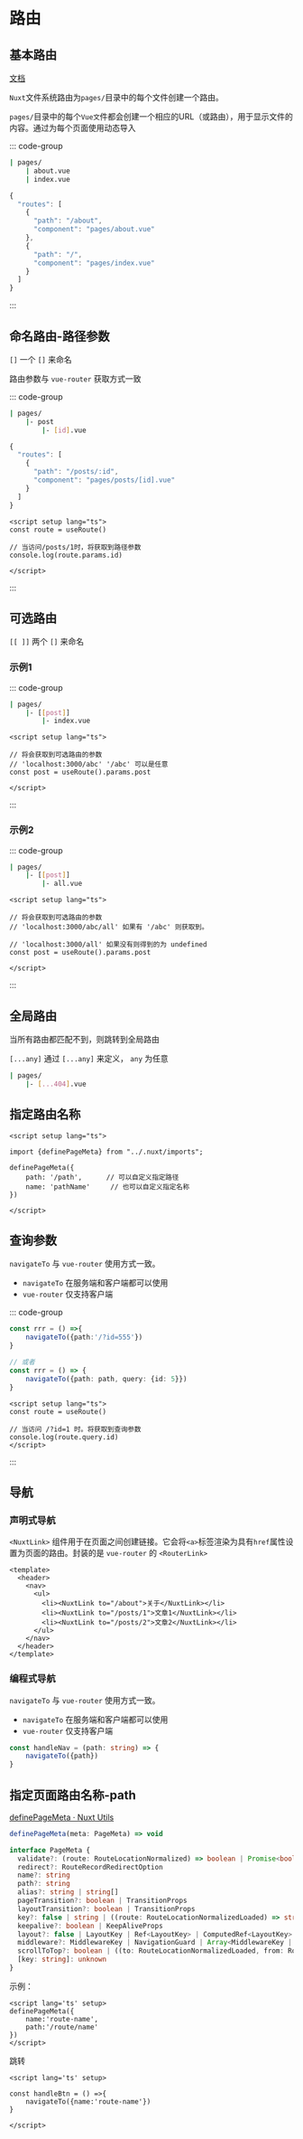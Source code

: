 # 路由

## 基本路由

[文档](https://nuxt.com.cn/docs/getting-started/routing)

`Nuxt`文件系统路由为`pages/`目录中的每个文件创建一个路由。

`pages/`目录中的每个`Vue文`件都会创建一个相应的URL（或路由），用于显示文件的内容。通过为每个页面使用动态导入

::: code-group

``` bash [目录结构]
| pages/
	| about.vue
	| index.vue
```

``` ts [生成的路由]
{
  "routes": [
    {
      "path": "/about",
      "component": "pages/about.vue"
    },
    {
      "path": "/",
      "component": "pages/index.vue"
    }
  ]
}
```

:::

## 命名路由-路径参数

`[]` 一个 `[]` 来命名

路由参数与 `vue-router` 获取方式一致

::: code-group

``` bash [目录结构]
| pages/
	|- post
		|- [id].vue
```

``` ts [生成的路由]
{
  "routes": [
    {
      "path": "/posts/:id",
      "component": "pages/posts/[id].vue"
    }
  ]
}
```

``` vue [获取参数]
<script setup lang="ts">
const route = useRoute()

// 当访问/posts/1时，将获取到路径参数
console.log(route.params.id)

</script>	
```

:::

## 可选路由

`[[ ]]` 两个 `[]` 来命名

### 示例1

::: code-group

``` bash [目录结构]
| pages/
	|- [[post]]
		|- index.vue
```

``` vue
<script setup lang="ts">

// 将会获取到可选路由的参数
// 'localhost:3000/abc' '/abc' 可以是任意
const post = useRoute().params.post

</script>
```

:::

### 示例2

::: code-group

``` bash [目录结构]
| pages/
	|- [[post]]
		|- all.vue
```

``` vue
<script setup lang="ts">

// 将会获取到可选路由的参数
// 'localhost:3000/abc/all' 如果有 '/abc' 则获取到。

// 'localhost:3000/all' 如果没有则得到的为 undefined
const post = useRoute().params.post

</script>
```

:::

## 全局路由

当所有路由都匹配不到，则跳转到全局路由

`[...any]` 通过 `[...any]` 来定义， `any` 为任意

``` bash [目录结构]
| pages/
	|- [...404].vue
```



## 指定路由名称

``` vue
<script setup lang="ts">

import {definePageMeta} from "../.nuxt/imports";

definePageMeta({
    path: '/path',   	// 可以自定义指定路径
    name: 'pathName'     // 也可以自定义指定名称
})

</script>
```





## 查询参数

`navigateTo` 与 `vue-router` 使用方式一致。

- `navigateTo` 在服务端和客户端都可以使用
- `vue-router` 仅支持客户端

::: code-group

``` ts [携带参数]
const rrr = () =>{
    navigateTo({path:'/?id=555'})
}

// 或者
const rrr = () => {
    navigateTo({path: path, query: {id: 5}})
}
```

``` vue [获取参数]
<script setup lang="ts">
const route = useRoute()

// 当访问 /?id=1 时。将获取到查询参数
console.log(route.query.id)
</script>	
```

:::



## 导航

### 声明式导航

`<NuxtLink>` 组件用于在页面之间创建链接。它会将`<a>`标签渲染为具有`href`属性设置为页面的路由。封装的是 `vue-router` 的 `<RouterLink>`

``` vue
<template>
  <header>
    <nav>
      <ul>
        <li><NuxtLink to="/about">关于</NuxtLink></li>
        <li><NuxtLink to="/posts/1">文章1</NuxtLink></li>
        <li><NuxtLink to="/posts/2">文章2</NuxtLink></li>
      </ul>
    </nav>
  </header>
</template>
```

### 编程式导航

`navigateTo` 与 `vue-router` 使用方式一致。

- `navigateTo` 在服务端和客户端都可以使用
- `vue-router` 仅支持客户端

``` ts
const handleNav = (path: string) => {
    navigateTo({path})
}
```



## 指定页面路由名称-path

[definePageMeta · Nuxt Utils](https://nuxt.com.cn/docs/api/utils/define-page-meta)

``` ts
definePageMeta(meta: PageMeta) => void

interface PageMeta {
  validate?: (route: RouteLocationNormalized) => boolean | Promise<boolean> | Partial<NuxtError> | Promise<Partial<NuxtError>>
  redirect?: RouteRecordRedirectOption
  name?: string
  path?: string
  alias?: string | string[]
  pageTransition?: boolean | TransitionProps
  layoutTransition?: boolean | TransitionProps
  key?: false | string | ((route: RouteLocationNormalizedLoaded) => string)
  keepalive?: boolean | KeepAliveProps
  layout?: false | LayoutKey | Ref<LayoutKey> | ComputedRef<LayoutKey>
  middleware?: MiddlewareKey | NavigationGuard | Array<MiddlewareKey | NavigationGuard>
  scrollToTop?: boolean | ((to: RouteLocationNormalizedLoaded, from: RouteLocationNormalizedLoaded) => boolean)
  [key: string]: unknown
}
```

示例：

``` vue
<script lang='ts' setup>
definePageMeta({
    name:'route-name',
    path:'/route/name'
})
</script>
```

跳转

``` vue
<script lang='ts' setup>

const handleBtn = () =>{
    navigateTo({name:'route-name'})
}
    
</script>
```


















